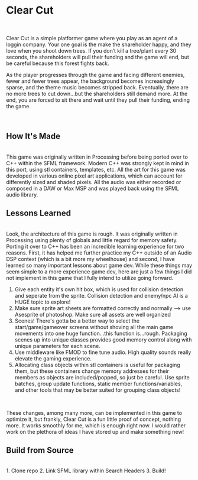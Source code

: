 #  Clear Cut
<br>

Clear Cut is a simple platformer game where you play as an agent of a loggin company. Your one goal is the make the shareholder happy, and they love when you shoot down trees. If you don’t kill a tree/plant every 30 seconds, the shareholders will pull their funding and the game will end, but be careful because this forest fights back. 

As the player progresses through the game and facing different enemies, fewer and fewer trees appear, the background becomes increasingly sparse, and the theme music becomes stripped back. Eventually, there are no more trees to cut down...but the shareholders still demand more. At the end, you are forced to sit there and wait until they pull their funding, ending the game.

<br>

## How It's Made
<br> 
This game was originally written in Processing before being ported over to C++ within the SFML framework. Modern C++ was strongly kept in mind in this port, using stl containers, templates, etc. 
All the art for this game was developed in various online pixel art applications, which can account for differently sized and shaded pixels. All the audio was either recorded or composed in a DAW or Max MSP and was played back using the SFML audio library.

<br>

## Lessons Learned
<br>
Look, the architecture of this game is rough. It was originally written in Processing using plenty of globals and little regard for memory safety. Porting it over to C++ has been an incredible learning experience for two reasons. First, it has helped me further practice my C++ outside of an Audio DSP context (which is a bit more my wheelhouse) and second, I have learned so many important lessons about game dev. While these things may seem simple to a more experience game dev, here are just a few things I did not implement in this game that I fully intend to utilize going forward.


<br>


1. Give each entity it's own hit box, which is used for collision detection and seperate from the sprite. Collision detection and enemy/npc AI is a HUGE topic to explore!
2. Make sure sprite art sheets are formatted correctly and normally --> use Asesprite of photoshop. Make sure all assets are well organized
3. Scenes! There's gotta be a better way to select the start/game/gameover screens without shoving all the main game movements into one huge function...this function is...rough. Packaging scenes up into unique classes provides good memory control along with unique parameters for each scene.
4. Use middleware like FMOD to fine tune audio. High quality sounds really elevate the gaming experience.
5. Allocating class objects within stl containers is useful for packaging them, but these containers change memory addresses for their members as objects are included/popped, so just be careful. Use sprite batches, group update functions, static member functions/variables, and other tools that may be better suited for grouping class objects!

<br>

These changes, among many more, can be implemented in this game to optimize it, but frankly, Clear Cut is a fun little proof of concept, nothing more. It works smoothly for me, which is enough right now. I would rather work on the plethora of ideas I have stored up and make something new!


## Build from Source
<br>
1. Clone repo
2. Link SFML library within Search Headers
3. Build!



